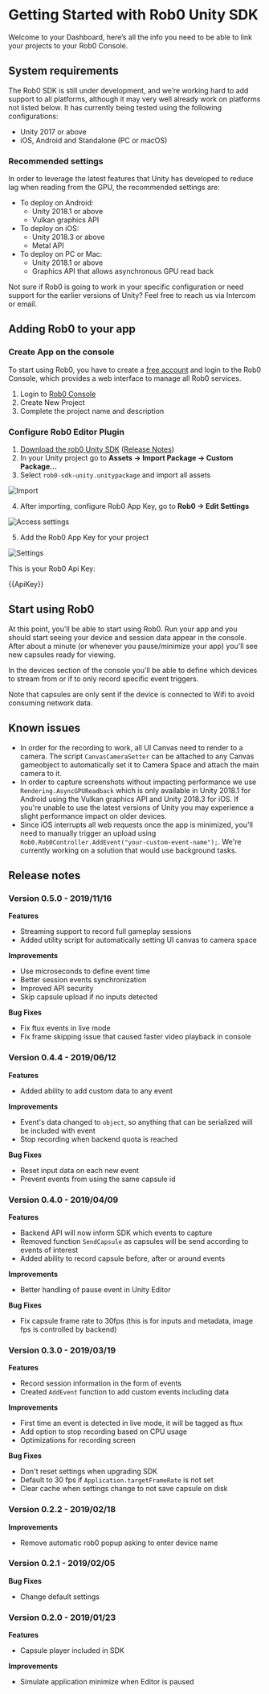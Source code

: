 # Getting Started with Rob0 Unity SDK

Welcome to your Dashboard, here’s all the info you need to be able to link your projects to your Rob0 Console.

## System requirements

The Rob0 SDK is still under development, and we’re working hard to add support to all platforms, although it may very well already work on platforms not listed below. It has currently being tested using the following configurations:

* Unity 2017 or above 
* iOS, Android and Standalone (PC or macOS)

### Recommended settings

In order to leverage the latest features that Unity has developed to reduce lag when reading from the GPU, the recommended settings are:

- To deploy on Android:
  - Unity 2018.1 or above
  - Vulkan graphics API
- To deploy on iOS:
  - Unity 2018.3 or above
  - Metal API
- To deploy on PC or Mac:
  - Unity 2018.1 or above
  - Graphics API that allows asynchronous GPU read back

Not sure if Rob0 is going to work in your specific configuration or need support for the earlier versions of Unity? Feel free to reach us via Intercom or email.

## Adding Rob0 to your app

### Create App on the console

To start using Rob0, you have to create a [free account](http://console.rob0.io/signIn) and login to the Rob0 Console, which provides a web interface to manage all Rob0 services.

1. Login to [Rob0 Console](http://console.rob0.io)
2. Create New Project
3. Complete the project name and description

### Configure Rob0 Editor Plugin

1. [Download the rob0 Unity SDK](https://s3.amazonaws.com/downloads.rob0.io/rob0-sdk-unity.unitypackage) ([Release Notes](./getting-started.md#release-notes))
2. In your Unity project go to **Assets -> Import Package -> Custom Package…**
3. Select `rob0-sdk-unity.unitypackage` and import all assets

![Import](./img/getting-started/import.png)

4. After importing, configure Rob0 App Key, go to **Rob0 -> Edit Settings**

![Access settings](./img/getting-started/settings-access.png)

5. Add the Rob0 App Key for your project

![Settings](./img/getting-started/settings.png)

This is your Rob0 Api Key:

{{ApiKey}}

## Start using Rob0

At this point, you'll be able to start using Rob0. Run your app and you should start seeing your device and session data appear in the console. After about a minute (or whenever you pause/minimize your app) you'll see new capsules ready for viewing.

In the devices section of the console you'll be able to define which devices to stream from or if to only record specific event triggers.

Note that capsules are only sent if the device is connected to Wifi to avoid consuming network data.

## Known issues

* In order for the recording to work, all UI Canvas need to render to a camera. The script `CanvasCameraSetter` can be attached to any Canvas gameobject to automatically set it to Camera Space and attach the main camera to it.
* In order to capture screenshots without impacting performance we use `Rendering.AsyncGPUReadback` which is only available in Unity 2018.1 for Android using the Vulkan graphics API and Unity 2018.3 for iOS. If you're unable to use the latest versions of Unity you may experience a slight performance impact on older devices.
* Since iOS interrupts all web requests once the app is minimized, you'll need to manually trigger an upload using `Rob0.Rob0Controller.AddEvent("your-custom-event-name");`. We're currently working on a solution that would use background tasks.

## Release notes

### Version 0.5.0 - 2019/11/16

**Features**
- Streaming support to record full gameplay sessions
- Added utility script for automatically setting UI canvas to camera space

**Improvements**
- Use microseconds to define event time
- Better session events synchronization
- Improved API security
- Skip capsule upload if no inputs detected

**Bug Fixes**
- Fix ftux events in live mode
- Fix frame skipping issue that caused faster video playback in console

### Version 0.4.4 - 2019/06/12

**Features**
- Added ability to add custom data to any event

**Improvements**
- Event's data changed to `object`, so anything that can be serialized will be included with event
- Stop recording when backend quota is reached

**Bug Fixes**
- Reset input data on each new event
- Prevent events from using the same capsule id

### Version 0.4.0 - 2019/04/09

**Features**
- Backend API will now inform SDK which events to capture
- Removed function `SendCapsule` as capsules will be send according to events of interest
- Added ability to record capsule before, after or around events

**Improvements**
- Better handling of pause event in Unity Editor

**Bug Fixes**
- Fix capsule frame rate to 30fps (this is for inputs and metadata, image fps is controlled by backend)

### Version 0.3.0 - 2019/03/19

**Features**
- Record session information in the form of events
- Created `AddEvent` function to add custom events including data

**Improvements**
- First time an event is detected in live mode, it will be tagged as ftux
- Add option to stop recording based on CPU usage
- Optimizations for recording screen

**Bug Fixes**
- Don't reset settings when upgrading SDK
- Default to 30 fps if `Application.targetFrameRate` is not set
- Clear cache when settings change to not save capsule on disk

### Version 0.2.2 - 2019/02/18

**Improvements**
- Remove automatic rob0 popup asking to enter device name

### Version 0.2.1 - 2019/02/05

**Bug Fixes**
- Change default settings

### Version 0.2.0 - 2019/01/23

**Features**
- Capsule player included in SDK

**Improvements**
- Simulate application minimize when Editor is paused

